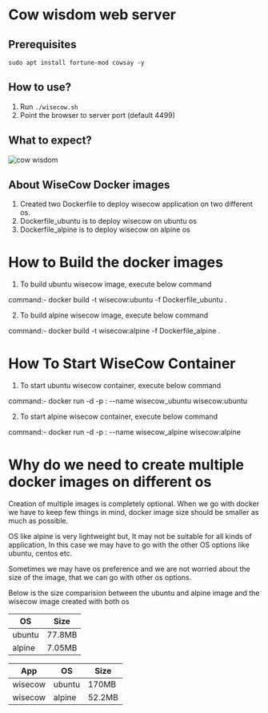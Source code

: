 # Cow wisdom web server

## Prerequisites

```
sudo apt install fortune-mod cowsay -y
```

## How to use?

1. Run `./wisecow.sh`
2. Point the browser to server port (default 4499)

## What to expect?
![cow wisdom](https://user-images.githubusercontent.com/9133227/225524281-e81a6673-5550-4db0-9bd0-63f9bbc7c2bc.png)

## About WiseCow Docker images

1. Created two Dockerfile to deploy wisecow application on two different os.
2. Dockerfile_ubuntu is to deploy wisecow on ubuntu os
3. Dockerfile_alpine is to deploy wisecow on alpine os 

# How to Build the docker images

1. To build ubuntu wisecow image, execute below command

command:- docker build -t wisecow:ubuntu -f Dockerfile_ubuntu .

2. To build alpine wisecow image, execute below command

command:- docker build -t wisecow:alpine -f Dockerfile_alpine .

# How To Start WiseCow Container

1. To start ubuntu wisecow container, execute below command

command:- docker run -d -p <hostport>:<container port> --name wisecow_ubuntu wisecow:ubuntu

2. To start alpine wisecow container, execute below command

command:- docker run -d -p <hostport>:<container port> --name wisecow_alpine wisecow:alpine

# Why do we need to create multiple docker images on different os

Creation of multiple images is completely optional. When we go with docker we have to keep few things in mind, docker image size should be smaller as much as possible.

OS like alpine is very lightweight but, It may not be suitable for all kinds of application, In this case we may have to go with the other OS options like ubuntu, centos etc.

Sometimes we may have os preference and we are not worried about the size of the image, that we can go with other os options.

Below is the size comparision between the ubuntu and alpine image and the wisecow image created with both os

|      OS      |    Size    |
|    ------    |   ------   |
|    ubuntu    |   77.8MB   |
|    alpine    |   7.05MB   |

|       App      |    OS     |   Size    |
|   ---------    | --------  | --------  |
|    wisecow     |  ubuntu   |  170MB    |
|    wisecow     |  alpine   |  52.2MB   |




   
